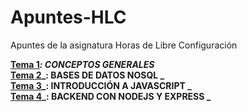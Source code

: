 # Apuntes-HLC
Apuntes de la asignatura Horas de Libre Configuración

**[Tema 1](https://github.com/santonio97/Apuntes-HLC/blob/master/Tema%201.md)_: CONCEPTOS GENERALES_**  
**[Tema 2](https://github.com/santonio97/Apuntes-HLC/blob/master/Tema%202.md)_: BASES DE DATOS NOSQL
_**  
**[Tema 3](https://github.com/santonio97/Apuntes-HLC/blob/master/Tema%203.md)_: INTRODUCCIÓN A JAVASCRIPT
_**  
**[Tema 4](https://github.com/santonio97/Apuntes-HLC/blob/master/Tema%204.md)_: BACKEND CON NODEJS Y EXPRESS
_**
